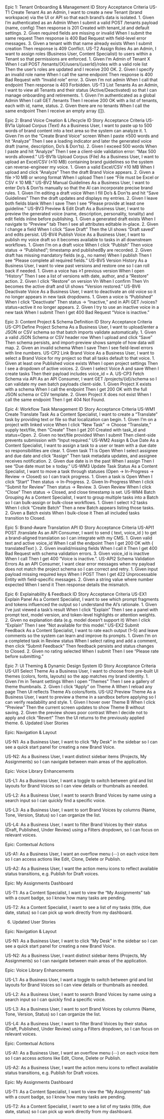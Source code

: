 
Epic 1: Tenant Onboarding & Management
ID	Story	Acceptance Criteria
US-T1	Create Tenant
As an Admin, I want to create a new Tenant (brand workspace) via the UI or API so that each brand’s data is isolated.	1. Given I’m authenticated as an Admin
When I submit a valid POST /tenants payload (name, config)
Then response is 201 Created with tenant_id and default settings.
2. Given required fields are missing or invalid
When I submit the same request
Then response is 400 Bad Request with field-level error messages.
3. Given a tenant with that name already exists
When I submit creation
Then response is 409 Conflict.
US-T2	Assign Roles
As an Admin, I want to assign roles (Business User, Content Specialist) to users within a Tenant so that permissions are enforced.	1. Given I’m Admin of Tenant X
When I call POST /tenants/{X}/users/{userId}/roles with a valid role list
Then the user’s roles are updated and I receive 200 OK.
2. Given I specify an invalid role name
When I call the same endpoint
Then response is 400 Bad Request with “Invalid role” error.
3. Given I’m not admin
When I call that endpoint
Then response is 403 Forbidden.
US-T3	List Tenants
As an Admin, I want to view all Tenants and their status (Active/Deactivated) so that I can manage onboarding and retirements.	1. Given I’m authenticated as a global Admin
When I call GET /tenants
Then I receive 200 OK with a list of tenants, each with id, name, status.
2. Given there are no tenants
When I call the same endpoint
Then I receive an empty array ([]).

Epic 2: Brand Voice Creation & Lifecycle
ID	Story	Acceptance Criteria
US-BV1a	Upload Corpus (Text)
As a Business User, I want to paste up to 500 words of brand content into a text area so the system can analyze it.	1. Given I’m on the “Create Brand Voice” screen
When I paste ≤500 words and hit “Analyze”
Then I see a loading indicator and later the generated voice draft (name, description, Do’s & Don’ts).
2. Given I exceed 500 words
When I paste and hit “Analyze”
Then I see a client-side validation error: “Max 500 words allowed.”
US-BV1b	Upload Corpus (File)
As a Business User, I want to upload an Excel/CSV (≤10 MB) containing brand guidelines so the system can reverse-engineer my voice.	1. Given a valid Excel/CSV ≤10 MB
When I upload and click “Analyze”
Then the draft Brand Voice appears.
2. Given a file >10 MB or wrong format
When I upload
Then I see “File must be Excel or CSV ≤ 10 MB.”
US-BV2	Manual Guidelines
As a Business User, I want to enter Do’s & Don’ts manually so that the AI can incorporate precise brand rules.	1. Given I’m editing a draft voice
When I fill Do’s & Don’ts and hit “Save Guidelines”
Then the draft updates and displays my entries.
2. Given I leave both fields blank
When I save
Then I see “Please provide at least one guideline.”
US-BV3	Preview & Edit Draft
As a Business User, I want to preview the generated voice (name, description, personality, tonality) and edit fields inline before publishing.	1. Given a generated draft exists
When I navigate to “Preview” tab
Then I see all attributes editable in-place.
2. Given I change a field
When I click “Save Draft”
Then the UI shows “Draft saved” and edits persist.
US-BV4	Publish Voice
As a Business User, I want to publish my voice draft so it becomes available to tasks in all downstream workflows.	1. Given I’m on a draft voice
When I click “Publish”
Then voice status → “Published”; timestamp and publishedBy are recorded.
2. Given draft has missing mandatory fields (e.g., no name)
When I publish
Then I see “Please complete all required fields.”
US-BV5	Version History
As a Business User, I want to view past versions and restore one so I can roll back if needed.	1. Given a voice has ≥1 previous version
When I open “History”
Then I see a list of versions with date, author, and a “Restore” action.
2. Given I click “Restore” on version Vn
When I confirm
Then Vn becomes the active draft and UI shows “Version restored.”
US-BV6	Deactivate Voice
As a Business User, I want to deactivate an old voice so it no longer appears in new task dropdowns.	1. Given a voice is “Published”
When I click “Deactivate”
Then status → “Inactive,” and in API GET /voices?status=active it no longer appears.
2. Given I try to use an inactive voice in a new task
When I submit
Then I get 400 Bad Request “Voice is inactive.”

Epic 3: Content Project & Schema Definition
ID	Story	Acceptance Criteria
US-CP1	Define Project Schema
As a Business User, I want to upload/enter a JSON or CSV schema so that batch imports validate automatically.	1. Given a valid JSON Schema or CSV header row
When I upload and click “Save”
Then schema persists, and import-preview shows sample of how data will map.
2. Given an invalid schema
When I save
Then I see field-level errors with line numbers.
US-CP2	Link Brand Voice
As a Business User, I want to select a Brand Voice for my project so that all tasks default to that voice.	1. Given at least one Published voice exists
When I open project settings
Then I see a dropdown of active voices.
2. Given I select Voice A and save
When I create tasks
Then their payload includes voice_id = A.
US-CP3	Fetch Schema via API
As an API Consumer, I want GET /projects/{id}/schema so I can validate my own batch payloads client-side.	1. Given Project X exists with a schema
When I call the endpoint
Then I get 200 OK with the full JSON schema or CSV template.
2. Given Project X does not exist
When I call the same endpoint
Then I get 404 Not Found.

Epic 4: Workflow Task Management
ID	Story	Acceptance Criteria
US-WM1	Create Translate Task
As a Content Specialist, I want to create a “Translate” task by providing text or file so that localization can begin.	1. Given I’m on a project with linked voice
When I click “New Task” → Choose “Translate,” supply text/file, then “Create”
Then I get 201 Created with task_id and status=Open.
2. Given no text/file provided
When I submit
Then client-side prevents submission with “Input required.”
US-WM2	Assign & Due Date
As a Content Specialist, I want to assign a task to a user or team with a due date so responsibilities are clear.	1. Given task T1 is Open
When I select assignee and due date and click “Assign”
Then task metadata updates, and assignee receives notification.
2. Given due date is in the past
When I assign
Then I see “Due date must be ≥ today.”
US-WM3	Update Task Status
As a Content Specialist, I want to move a task through statuses (Open → In-Progress → Review → Closed) so I can track progress.	1. Given a task is Open
When I click “Start”
Then status → In-Progress.
2. Given In-Progress
When I click “Submit for Review”
Then status → Review.
3. Given Review
When I click “Close”
Then status → Closed, and close timestamp is set.
US-WM4	Batch Grouping
As a Content Specialist, I want to group multiple tasks into a Batch so I can bulk-assign or bulk-close workflows.	1. Given I select ≥2 tasks
When I click “Create Batch”
Then a new Batch appears listing those tasks.
2. Given a Batch exists
When I bulk-close it
Then all included tasks transition to Closed.

Epic 5: Brand-Aware Translation API
ID	Story	Acceptance Criteria
US-API1	POST /translate
As an API Consumer, I want to send { text, voice_id } to get a brand-aligned translation so I can integrate with my CMS.	1. Given valid text and active voice_id
When I call the endpoint
Then I get 200 OK with { translatedText }.
2. Given invalid/missing fields
When I call it
Then I get 400 Bad Request with schema validation errors.
3. Given voice_id is inactive
When I call
Then I get 400 “Voice is inactive.”.
US-API2	Schema Validation Errors
As an API Consumer, I want clear error messages when my payload does not match the project schema so I can correct and retry.	1. Given input payload missing required keys
When I POST
Then I get 422 Unprocessable Entity with field-specific messages.
2. Given a string value where number expected
When I send it
Then response details the mismatch.

Epic 6: Explainability & Feedback
ID	Story	Acceptance Criteria
US-EX1	Explain Panel
As a Content Specialist, I want to see which prompt fragments and tokens influenced the output so I understand the AI’s rationale.	1. Given I’ve just viewed a task’s result
When I click “Explain”
Then I see a panel with prompt text, model version, and token-level highlights or attention weights.
2. Given no explanation data (e.g. model doesn’t support it)
When I click “Explain”
Then I see “Not available for this model.”
US-EX2	Submit Feedback
As a Content Specialist, I want to rate each output (1–5) and leave comments so the system can learn and improve its prompts.	1. Given I’m on a completed task in Review status
When I select rating and add a comment, then click “Submit Feedback”
Then feedback persists and status changes to Closed.
2. Given no rating selected
When I submit
Then I see “Please rate before submitting.”

Epic 7: UI Theming & Dynamic Design System
ID	Story	Acceptance Criteria
US-UI1	Select Theme
As a Business User, I want to choose from pre-built UI themes (colors, fonts, layouts) so the app matches my brand identity.	1. Given I’m in Tenant settings
When I open “Themes”
Then I see a gallery of theme thumbnails.
2. Given I click “Apply” on Theme A
When I reload any page
Then UI reflects Theme A’s colors/fonts.
US-UI2	Preview Theme
As a Business User, I want to preview a theme in a sandbox before applying so I can verify readability and style.	1. Given I hover over Theme B
When I click “Preview”
Then the current screen updates to show Theme B without saving.
2. Given the preview shows poor contrast
When I decide not to apply and click “Revert”
Then the UI returns to the previously applied theme.
6. Updated User Stories

Epic: Navigation & Layout

US-N1: As a Business User, I want to click “My Desk” in the sidebar so I can see a quick start panel for creating a new Brand Voice.

US-N2: As a Business User, I want distinct sidebar items (Projects, My Assignments) so I can navigate between main areas of the application.

Epic: Voice Library Enhancements

US-L1: As a Business User, I want a toggle to switch between grid and list layouts for Brand Voices so I can view details or thumbnails as needed.

US-L2: As a Business User, I want to search Brand Voices by name using a search input so I can quickly find a specific voice.

US-L3: As a Business User, I want to sort Brand Voices by columns (Name, Tone, Version, Status) so I can organize the list.

US-L4: As a Business User, I want to filter Brand Voices by their status (Draft, Published, Under Review) using a Filters dropdown, so I can focus on relevant voices.

Epic: Contextual Actions

US-A1: As a Business User, I want an overflow menu (⋯) on each voice item so I can access actions like Edit, Clone, Delete or Publish.

US-A2: As a Business User, I want the action menu icons to reflect available status transitions, e.g. Publish for Draft voices.

Epic: My Assignments Dashboard

US-T1: As a Content Specialist, I want to view the “My Assignments” tab with a count badge, so I know how many tasks are pending.

US-T2: As a Content Specialist, I want to see a list of my tasks (title, due date, status) so I can pick up work directly from my dashboard.

6. Updated User Stories

Epic: Navigation & Layout

US-N1: As a Business User, I want to click “My Desk” in the sidebar so I can see a quick start panel for creating a new Brand Voice.

US-N2: As a Business User, I want distinct sidebar items (Projects, My Assignments) so I can navigate between main areas of the application.

Epic: Voice Library Enhancements

US-L1: As a Business User, I want a toggle to switch between grid and list layouts for Brand Voices so I can view details or thumbnails as needed.

US-L2: As a Business User, I want to search Brand Voices by name using a search input so I can quickly find a specific voice.

US-L3: As a Business User, I want to sort Brand Voices by columns (Name, Tone, Version, Status) so I can organize the list.

US-L4: As a Business User, I want to filter Brand Voices by their status (Draft, Published, Under Review) using a Filters dropdown, so I can focus on relevant voices.

Epic: Contextual Actions

US-A1: As a Business User, I want an overflow menu (⋯) on each voice item so I can access actions like Edit, Clone, Delete or Publish.

US-A2: As a Business User, I want the action menu icons to reflect available status transitions, e.g. Publish for Draft voices.

Epic: My Assignments Dashboard

US-T1: As a Content Specialist, I want to view the “My Assignments” tab with a count badge, so I know how many tasks are pending.

US-T2: As a Content Specialist, I want to see a list of my tasks (title, due date, status) so I can pick up work directly from my dashboard.